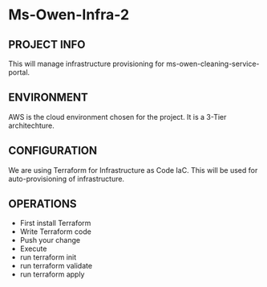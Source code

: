 # Ms-Owen-Infra-2
## PROJECT INFO
This will manage infrastructure provisioning for ms-owen-cleaning-service-portal.

## ENVIRONMENT
AWS is the cloud environment chosen for the project. It is a 3-Tier architechture.

## CONFIGURATION
We are using Terraform for Infrastructure as Code IaC. This will be used for auto-provisioning of infrastructure.


## OPERATIONS
- First install Terraform
- Write Terraform code
- Push your change
- Execute
 - run terraform init
 - run terraform validate
 - run terraform apply
 


